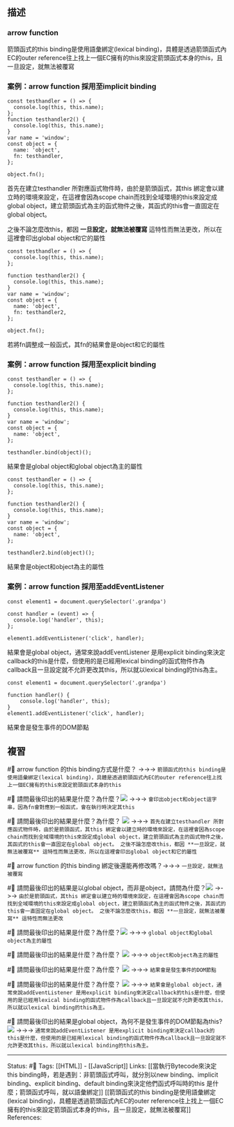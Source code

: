 ## 描述

### arrow function 
箭頭函式的this binding是使用語彙綁定(lexical binding)，具體是透過箭頭函式內EC的outer reference往上找上一個EC擁有的this來設定箭頭函式本身的this，且一旦設定，就無法被覆寫

### 案例：arrow function 採用至implicit binding
```
const testhandler = () => {
  console.log(this, this.name);
};
function testhandler2() {
  console.log(this, this.name);
}
var name = 'window';
const object = {
  name: 'object',
  fn: testhandler,
};

object.fn();
```

首先在建立testhandler 所對應函式物件時，由於是箭頭函式，其this 綁定會以建立時的環境來設定，在這裡會因為scope chain而找到全域環境的this來設定成global object，建立箭頭函式為主的函式物件之後，其函式的this會一直固定在global object。

之後不論怎麼改this，都因 **一旦設定，就無法被覆寫** 這特性而無法更改，所以在這裡會印出global object和它的屬性


```
const testhandler = () => {
  console.log(this, this.name);
};

function testhandler2() {
  console.log(this, this.name);
}
var name = 'window';
const object = {
  name: 'object',
  fn: testhandler2,
};

object.fn();
```

若將fn調整成一般函式，其fn的結果會是object和它的屬性


### 案例：arrow function 採用至explicit binding

```
const testhandler = () => {
  console.log(this, this.name);
};

function testhandler2() {
  console.log(this, this.name);
}
var name = 'window';
const object = {
  name: 'object',
};

testhandler.bind(object)();
```

結果會是global object和global object為主的屬性

```
const testhandler = () => {
  console.log(this, this.name);
};

function testhandler2() {
  console.log(this, this.name);
}
var name = 'window';
const object = {
  name: 'object',
};

testhandler2.bind(object)();
```

結果會是object和object為主的屬性

### 案例：arrow function 採用至addEventListener

```
const element1 = document.querySelector('.grandpa')

const handler = (event) => {
  console.log('handler', this);
};

element1.addEventListener('click', handler);
```
結果會是global object，通常來說addEventListener 是用explicit binding來決定callback的this是什麼，但使用的是已經用lexical binding的函式物件作為callback且一旦設定就不允許更改其this，所以就以lexical binding的this為主。

```
const element1 = document.querySelector('.grandpa')

function handler() {
	console.log('handler', this);
}
element1.addEventListener('click', handler);
```
結果會是發生事件的DOM節點


## 複習

#🧠 arrow function 的this binding方式是什麼？ ->->-> `箭頭函式的this binding是使用語彙綁定(lexical binding)，具體是透過箭頭函式內EC的outer reference往上找上一個EC擁有的this來設定箭頭函式本身的this`
<!--SR:!2023-03-19,79,250-->

#🧠 請問最後印出的結果是什麼？為什麼？![](https://res.cloudinary.com/dqfxgtyoi/image/upload/v1668432831/blog/javascript/this-binding/arrow-function-this-binding/example/arrow-function-this-binding-example2-with-implicity-binding_zg1f7h.png) ->->-> `會印出object和object這字串，因為fn會對應到一般函式，會在執行時決定其this`
<!--SR:!2023-01-01,32,250-->


#🧠 請問最後印出的結果是什麼？為什麼？ ![](https://res.cloudinary.com/dqfxgtyoi/image/upload/v1668432831/blog/javascript/this-binding/arrow-function-this-binding/example/arrow-function-this-binding-example1-with-implicity-binding_edoiom.png) ->->-> `首先在建立testhandler 所對應函式物件時，由於是箭頭函式，其this 綁定會以建立時的環境來設定，在這裡會因為scope chain而找到全域環境的this來設定成global object，建立箭頭函式為主的函式物件之後，其函式的this會一直固定在global object。 之後不論怎麼改this，都因 **一旦設定，就無法被覆寫** 這特性而無法更改，所以在這裡會印出global object和它的屬性`
<!--SR:!2023-03-08,72,250-->


#🧠 arrow function 的this binding 綁定後還能再修改嗎？->->-> `一旦設定，就無法被覆寫`
<!--SR:!2023-03-03,68,250-->


#🧠  請問最後印出的結果是以global object，而非是object，請問為什麼？![](https://res.cloudinary.com/dqfxgtyoi/image/upload/v1668432831/blog/javascript/this-binding/arrow-function-this-binding/example/arrow-function-this-binding-example1-with-implicity-binding_edoiom.png) ->->-> `由於是箭頭函式，其this 綁定會以建立時的環境來設定，在這裡會因為scope chain而找到全域環境的this來設定成global object，建立箭頭函式為主的函式物件之後，其函式的this會一直固定在global object。 之後不論怎麼改this，都因 **一旦設定，就無法被覆寫** 這特性而無法更改`
<!--SR:!2023-02-23,63,250-->

#🧠 請問最後印出的結果是什麼？為什麼？![](https://res.cloudinary.com/dqfxgtyoi/image/upload/v1668434243/blog/javascript/this-binding/arrow-function-this-binding/example/arrow-function-this-binding-example1-with-explicit-binding_eubb8t.png) ->->-> `global object和global object為主的屬性`
<!--SR:!2023-03-16,77,250-->

#🧠 請問最後印出的結果是什麼？為什麼？ ![](https://res.cloudinary.com/dqfxgtyoi/image/upload/v1668434243/blog/javascript/this-binding/arrow-function-this-binding/example/arrow-function-this-binding-example2-with-explicit-binding_zeya6q.png) ->->-> `object和object為主的屬性`
<!--SR:!2022-12-30,30,250-->


#🧠 請問最後印出的結果是什麼？為什麼？ ![](https://res.cloudinary.com/dqfxgtyoi/image/upload/v1668435349/blog/javascript/this-binding/arrow-function-this-binding/example/arrow-function-this-binding-example1-with-addEventListener_f29p26.png) ->->-> `結果會是發生事件的DOM節點`
<!--SR:!2022-12-31,31,250-->

#🧠 請問最後印出的結果是什麼？為什麼？ ![](https://res.cloudinary.com/dqfxgtyoi/image/upload/v1668435348/blog/javascript/this-binding/arrow-function-this-binding/example/arrow-function-this-binding-example2-with-addEventListener_prudcm.png) ->->-> `結果會是global object，通常來說addEventListener 是用explicit binding來決定callback的this是什麼，但使用的是已經用lexical binding的函式物件作為callback且一旦設定就不允許更改其this，所以就以lexical binding的this為主。`
<!--SR:!2023-03-11,74,250-->

#🧠 請問最後印出的結果是global object，為何不是發生事件的DOM節點為this? ![](https://res.cloudinary.com/dqfxgtyoi/image/upload/v1668435348/blog/javascript/this-binding/arrow-function-this-binding/example/arrow-function-this-binding-example2-with-addEventListener_prudcm.png) ->->-> `通常來說addEventListener 是用explicit binding來決定callback的this是什麼，但使用的是已經用lexical binding的函式物件作為callback且一旦設定就不允許更改其this，所以就以lexical binding的this為主。`
<!--SR:!2023-01-01,32,250-->

---
Status: #🌱 
Tags:
[[HTML]] - [[JavaScript]]
Links:
[[當執行Bytecode來決定this binding時，若是遇到：非箭頭函式呼叫，就分別以new binding、implicit binding、explicit binding、default binding來決定他們函式呼叫時的this 是什麼；箭頭函式呼叫，就以語彙綁定]]
[[箭頭函式的this binding是使用語彙綁定(lexical binding)，具體是透過箭頭函式內EC的outer reference往上找上一個EC擁有的this來設定箭頭函式本身的this，且一旦設定，就無法被覆寫]]
References: